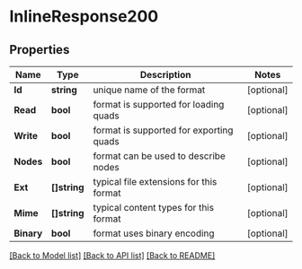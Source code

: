 # InlineResponse200

## Properties

Name | Type | Description | Notes
------------ | ------------- | ------------- | -------------
**Id** | **string** | unique name of the format | [optional] 
**Read** | **bool** | format is supported for loading quads | [optional] 
**Write** | **bool** | format is supported for exporting quads | [optional] 
**Nodes** | **bool** | format can be used to describe nodes | [optional] 
**Ext** | **[]string** | typical file extensions for this format | [optional] 
**Mime** | **[]string** | typical content types for this format | [optional] 
**Binary** | **bool** | format uses binary encoding | [optional] 

[[Back to Model list]](../README.md#documentation-for-models) [[Back to API list]](../README.md#documentation-for-api-endpoints) [[Back to README]](../README.md)


